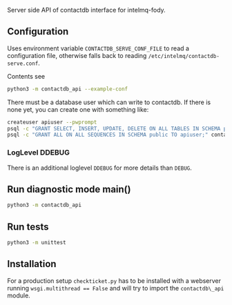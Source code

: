 Server side API of contactdb interface for intelmq-fody.

## Configuration
Uses environment variable ```CONTACTDB_SERVE_CONF_FILE``` to read
a configuration file, otherwise falls back to 
reading `/etc/intelmq/contactdb-serve.conf`.

Contents see
```sh
python3 -m contactdb_api --example-conf
```
There must be a database user which can write to contactdb.
If there is none yet, you can create one with something like:
```sh
createuser apiuser --pwprompt
psql -c "GRANT SELECT, INSERT, UPDATE, DELETE ON ALL TABLES IN SCHEMA public TO apiuser;" contactdb
psql -c "GRANT ALL ON ALL SEQUENCES IN SCHEMA public TO apiuser;" contactdb

```

### LogLevel DDEBUG

There is an additional loglevel `DDEBUG`
for more details than `DEBUG`.

## Run diagnostic mode main()

```sh
python3 -m contactdb_api
```

## Run tests

```sh
python3 -m unittest
```

## Installation
For a production setup `checkticket.py` has to be installed
with a webserver running `wsgi.multithread == False` and will try
to import the `contactdb\_api` module.
